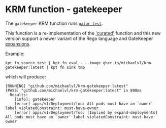 # KRM function - gatekeeper

The `gatekeeper` KRM function runs [`gator
test`](https://open-policy-agent.github.io/gatekeeper/website/docs/gator#the-gator-test-subcommand).

This function is a re-implementation of the
['curated'](https://catalog.kpt.dev/gatekeeper/v0.2) function and this new version
support a newer variant of the Rego language and GateKeeper
[expansions](https://open-policy-agent.github.io/gatekeeper/website/docs/expansion).

Example:

```
kpt fn source test | kpt fn eval - --image ghcr.io/michaelvl/krm-gatekeeper:latest | kpt fn sink tmp
```

which will produce:

```
[RUNNING] "github.com/michaelvl/krm-gatekeeper:latest"
[PASS] "github.com/michaelvl/krm-gatekeeper:latest" in 800ms
  Results:
    [info]: gatekeeper
    [error] apps/v1/Deployment/foo: All pods must have an `owner` label violatedConstraint: must-have-owner
    [error] apps/v1/Deployment/foo: [Implied by expand-deployments] All pods must have an `owner` label violatedConstraint: must-have-owner
```
